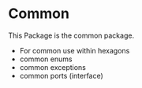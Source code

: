 # Common

This Package is the common package.

-   For common use within hexagons
-   common enums
-   common exceptions
-   common ports (interface)
